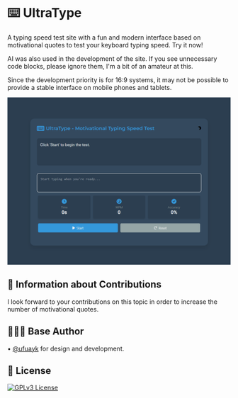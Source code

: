 # ⌨️ UltraType

A typing speed test site with a fun and modern interface based on motivational quotes to test your keyboard typing speed. Try it now! 

AI was also used in the development of the site. If you see unnecessary code blocks, please ignore them, I'm a bit of an amateur at this.

Since the development priority is for 16:9 systems, it may not be possible to provide a stable interface on mobile phones and tablets.

![image](https://raw.githubusercontent.com/ufuayk/UltraType/main/screenshot.png)

## 🤝 Information about Contributions

I look forward to your contributions on this topic in order to increase the number of motivational quotes.

## 👷🏻‍♂️ Base Author

• [@ufuayk](https://www.github.com/ufuayk) for design and development.

## 📑 License

[![GPLv3 License](https://img.shields.io/badge/GNU%20General%20Public%20License%20v3-yellow.svg)](https://www.gnu.org/licenses/gpl-3.0.html)
